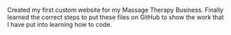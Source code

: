 Created my first custom website for my Massage Therapy Business.
Finally learned the correct steps to put these files on GitHub to show the work that I have put into learning how to code.
